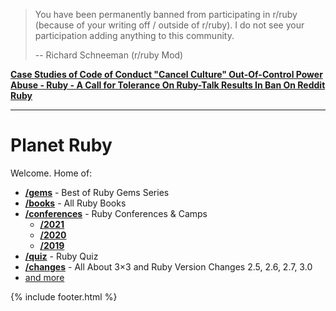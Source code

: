 

> You have been permanently banned from participating in r/ruby (because of your writing off / outside of r/ruby).
> I do not see your participation adding anything to this community.   
>
> -- Richard Schneeman (r/ruby Mod) 

[**Case Studies of Code of Conduct "Cancel Culture" Out-Of-Control Power Abuse - Ruby - A Call for Tolerance On Ruby-Talk Results In Ban On Reddit Ruby**](https://github.com/chooseaconduct/chooseaconduct.github.io/blob/master/casestudies/ruby.md)

---

# Planet Ruby

Welcome.  Home of:

- [**/gems**](/gems) - Best of Ruby Gems Series
- [**/books**](/books) - All Ruby Books
- [**/conferences**](/conferences) - Ruby Conferences & Camps
    - [**/2021**](/conferences/2021)
    - [**/2020**](/conferences/2020)
    - [**/2019**](/conferences/2019)
- [**/quiz**](/quiz) - Ruby Quiz
- [**/changes**](/changes) - All About 3×3 and Ruby Version Changes 2.5, 2.6, 2.7, 3.0 
- [and more](https://github.com/planetruby)


{% include footer.html %}




